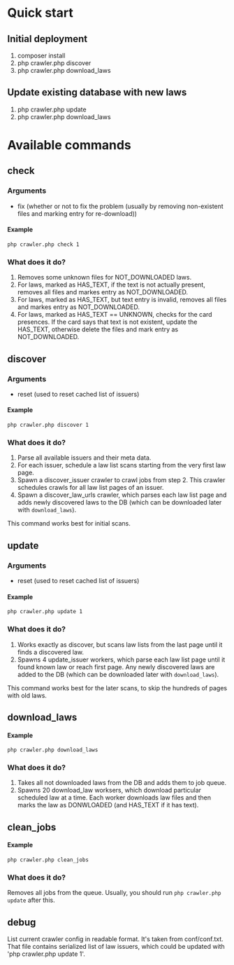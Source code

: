 # Quick start

## Initial deployment

1. composer install
2. php crawler.php discover
3. php crawler.php download_laws

## Update existing database with new laws

1. php crawler.php update
2. php crawler.php download_laws


# Available commands


## check

### Arguments

- fix (whether or not to fix the problem (usually by removing non-existent files and marking entry for re-download))

#### Example

`php crawler.php check 1`

### What does it do?

1. Removes some unknown files for NOT_DOWNLOADED laws.
2. For laws, marked as HAS_TEXT, if the text is not actually present, removes all files and markes entry as NOT_DOWNLOADED.
3. For laws, marked as HAS_TEXT, but text entry is invalid, removes all files and markes entry as NOT_DOWNLOADED.
4. For laws, marked as HAS_TEXT == UNKNOWN, checks for the card presences. If the card says that text is not existent, update the HAS_TEXT, otherwise delete the files and mark entry as NOT_DOWNLOADED.




## discover

### Arguments

- reset (used to reset cached list of issuers)

#### Example

`php crawler.php discover 1`

### What does it do?

1. Parse all available issuers and their meta data.
2. For each issuer, schedule a law list scans starting from the very first law page.
3. Spawn a discover_issuer crawler to crawl jobs from step 2. This crawler schedules crawls for all law list pages of an issuer.
4. Spawn a discover_law_urls crawler, which parses each law list page and adds newly discovered laws to the DB (which can be downloaded later with `download_laws`).

This command works best for initial scans.




## update

### Arguments

- reset (used to reset cached list of issuers)

#### Example

`php crawler.php update 1`

### What does it do?

1. Works exactly as discover, but scans law lists from the last page until it finds a discovered law.
2. Spawns 4 update_issuer workers, which parse each law list page until it found known law or reach first page. Any newly discovered laws are added to the DB (which can be downloaded later with `download_laws`).

This command works best for the later scans, to skip the hundreds of pages with old laws.




## download_laws

#### Example

`php crawler.php download_laws`

### What does it do?

1. Takes all not downloaded laws from the DB and adds them to job queue.
2. Spawns 20 download_law worksers, which download particular scheduled law at a time. Each worker downloads law files and then marks the law as DONWLOADED (and HAS_TEXT if it has text).


## clean_jobs

#### Example

`php crawler.php clean_jobs`

### What does it do?

Removes all jobs from the queue. Usually, you should run `php crawler.php update` after this.



## debug

List current crawler config in readable format. It's taken from conf/conf.txt. That file contains serialized list of law
issuers, which could be updated with 'php crawler.php update 1'.